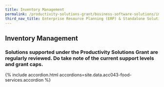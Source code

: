 ```yaml
---
title: Inventory Management
permalink: /productivity-solutions-grant/business-software-solutions/im
third_nav_title: Enterprise Resource Planning (ERP) & Standalone Solutions
---
```


## Inventory Management

### Solutions supported under the Productivity Solutions Grant are regularly reviewed. Do take note of the current support levels and grant caps.

{% include accordion.html accordions=site.data.acc043-food-services.accordion %}
